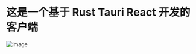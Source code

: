 # 这是一个基于 Rust Tauri React 开发的客户端

![image](https://github.com/changmen1/rust_tauri/assets/164463472/da9421ed-b96c-49c4-a9b1-0f41995ee6b1)
